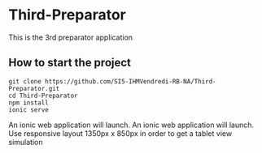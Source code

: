 # Third-Preparator
This is the 3rd preparator application

## How to start the project

    git clone https://github.com/SI5-IHMVendredi-RB-NA/Third-Preparator.git
    cd Third-Preparator
    npm install
    ionic serve

An ionic web application will launch.
An ionic web application will launch. Use responsive layout 1350px x 850px in order to get a tablet view simulation
